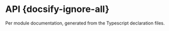 # API {docsify-ignore-all}

Per module documentation, generated from the Typescript declaration files.
